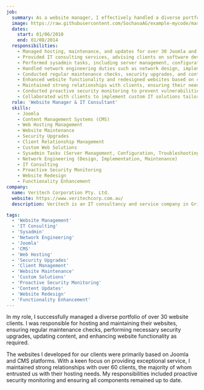```yaml
---
job:
  summary: As a website manager, I effectively handled a diverse portfolio of 30+ clients, ensuring the smooth hosting, maintenance, security, and functionality enhancements of their Joomla and CMS-based websites, while maintaining strong client relationships and proactive security monitoring.
  image: https://raw.githubusercontent.com/SochavaAG/example-mycode/master/pens/timeline/images/img-13.png
  dates:
    start: 01/06/2010
    end: 01/08/2014
  responsibilities:
    - Managed hosting, maintenance, and updates for over 30 Joomla and CMS-based websites.
    - Provided IT consulting services, advising clients on software development, IT infrastructure, and system optimization.
    - Performed sysadmin tasks, including server management, configuration, and troubleshooting.
    - Handled network engineering duties such as network design, implementation, and maintenance.
    - Conducted regular maintenance checks, security upgrades, and content updates for client websites.
    - Enhanced website functionality and redesigned websites based on client needs.
    - Maintained strong relationships with clients, ensuring their needs were met and exceeded.
    - Conducted proactive security monitoring to prevent vulnerabilities and ensure data protection.
    - Collaborated with clients to implement custom IT solutions tailored to their business requirements.
  role: 'Website Manager & IT Consultant'
  skills:
    - Joomla
    - Content Management Systems (CMS)
    - Web Hosting Management
    - Website Maintenance
    - Security Upgrades
    - Client Relationship Management
    - Custom Web Solutions
    - Sysadmin Tasks (Server Management, Configuration, Troubleshooting)
    - Network Engineering (Design, Implementation, Maintenance)
    - IT Consulting
    - Proactive Security Monitoring
    - Website Redesign
    - Functionality Enhancement
company:
  name: Veritech Corporation Pty. Ltd.
  website: https://www.veritechcorp.com.au/
  description: Veritech is an IT consultancy and service company in Griffith, NSW.

tags:
  - 'Website Management'
  - 'IT Consulting'
  - 'Sysadmin'
  - 'Network Engineering'
  - 'Joomla'
  - 'CMS'
  - 'Web Hosting'
  - 'Security Upgrades'
  - 'Client Management'
  - 'Website Maintenance'
  - 'Custom Solutions'
  - 'Proactive Security Monitoring'
  - 'Content Updates'
  - 'Website Redesign'
  - 'Functionality Enhancement'
---
```


In my role, I successfully managed a diverse portfolio of over 30 website clients. I was responsible for hosting and maintaining their websites, ensuring regular maintenance checks, performing necessary security upgrades, updating content, and enhancing website functionality as required.

The websites I developed for our clients were primarily based on Joomla and CMS platforms. With a keen focus on providing exceptional service, I maintained strong relationships with over 60 clients, the majority of whom entrusted us with their hosting needs. My responsibilities included proactive security monitoring and ensuring all components remained up to date.
